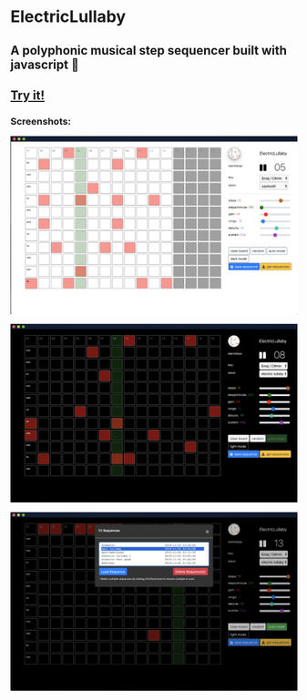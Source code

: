 # ElectricLullaby

## A polyphonic musical step sequencer built with javascript :musical_keyboard:

## [Try it!](https://joeiannone.com/ElectricLullaby)

### Screenshots:
![screenshot](img/screenshot1.png)

![screenshot](img/screenshot2.png)

![screenshot](img/screenshot3.png)
